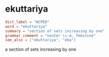 # ekuttariya

``` toml
dict_label = "NCPED"
word = "ekuttariya"
summary = "section of sets increasing by one"
grammar_comment = "neuter \\~ā, feminine"
see_also = ["ekuttariya", "eka"]
```

a section of sets increasing by one

